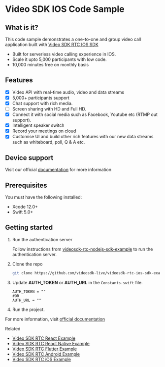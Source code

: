 # Video SDK IOS Code Sample

## What is it?

This code sample demonstrates a one-to-one and group video call application built with [Video SDK RTC IOS SDK](https://docs.videosdk.live/docs/guide/video-and-audio-calling-api-sdk/ios-sdk)

- Built for serverless video calling experience in IOS.
- Scale it upto 5,000 participants with low code.
- 10,000 minutes free on monthly basis


## Features

- [x] Video API with real-time audio, video and data streams
- [x] 5,000+ participants support
- [x] Chat support with rich media.
- [ ] Screen sharing with HD and Full HD.
- [x] Connect it with social media such as Facebook, Youtube etc (RTMP out support).
- [x] Intelligent speaker switch
- [x] Record your meetings on cloud
- [x] Customise UI and build other rich features with our new data streams such as whiteboard, poll, Q & A etc.

## Device support

Visit our official [documentation](https://docs.videosdk.live/docs/guide/video-and-audio-calling-api-sdk/ios-sdk) for more information

## Prerequisites

You must have the following installed:

- Xcode 12.0+
- Swift 5.0+

## Getting started

1. Run the authentication server

   Follow instructions from [videosdk-rtc-nodejs-sdk-example](https://github.com/videosdk-live/videosdk-rtc-nodejs-sdk-example) to run the authentication server.

2. Clone the repo

   ```sh
   git clone https://github.com/videosdk-live/videosdk-rtc-ios-sdk-example.git
   ```

3. Update **AUTH_TOKEN** or **AUTH_URL** in the `Constants.swift` file.

   ```
   AUTH_TOKEN = ""
   #OR
   AUTH_URL = ""
   ```

4. Run the project.

For more information, visit [official documentation](https://docs.videosdk.live/docs/guide/video-and-audio-calling-api-sdk/getting-started)

Related

- [Video SDK RTC React Example](https://github.com/videosdk-live/videosdk-rtc-react-sdk-example)
- [Video SDK RTC React Native Example](https://github.com/videosdk-live/videosdk-rtc-react-native-sdk-example)
- [Video SDK RTC Flutter Example](https://github.com/videosdk-live/videosdk-rtc-flutter-sdk-example)
- [Video SDK RTC Android Example](https://github.com/videosdk-live/videosdk-rtc-android-java-sdk-example)
- [Video SDK RTC iOS Example](https://github.com/videosdk-live/videosdk-rtc-ios-sdk-example)
